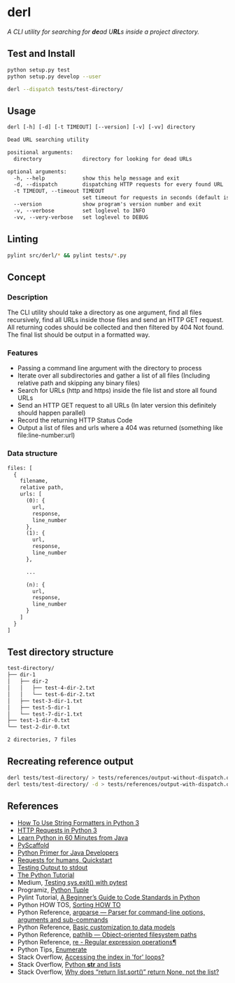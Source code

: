 # derl

*A CLI utility for searching for **de**ad U**RL**s inside a project directory.*

## Test and Install

```sh
python setup.py test
python setup.py develop --user

derl --dispatch tests/test-directory/
```

## Usage

```txt
derl [-h] [-d] [-t TIMEOUT] [--version] [-v] [-vv] directory

Dead URL searching utility

positional arguments:
  directory             directory for looking for dead URLs

optional arguments:
  -h, --help            show this help message and exit
  -d, --dispatch        dispatching HTTP requests for every found URL
  -t TIMEOUT, --timeout TIMEOUT
                        set timeout for requests in seconds (default is 10)
  --version             show program's version number and exit
  -v, --verbose         set loglevel to INFO
  -vv, --very-verbose   set loglevel to DEBUG
```

## Linting

```sh
pylint src/derl/* && pylint tests/*.py
```

## Concept

### Description

The CLI utility should take a directory as one argument, find all files recursively,
find all URLs inside those files and send an HTTP GET request. All returning codes
should be collected and then filtered by 404 Not found. The final list should be
output in a formatted way.

### Features

- Passing a command line argument with the directory to process
- Iterate over all subdirectories and gather a list of all files
  (Including relative path and skipping any binary files)
- Search for URLs (http and https) inside the file list and store all found URLs
- Send an HTTP GET request to all URLs (In later version this definitely should happen parallel)
- Record the returning HTTP Status Code
- Output a list of files and urls where a 404 was returned (something like file:line-number:url)

### Data structure

```txt
files: [
  {
    filename,
    relative path,
    urls: [
      (0): {
        url,
        response,
        line_number
      },
      (1): {
        url,
        response,
        line_number
      },

      ...

      (n): {
        url,
        response,
        line_number
      }
    ]
  }
]
```

## Test directory structure

```txt
test-directory/
├── dir-1
│   ├── dir-2
│   │   ├── test-4-dir-2.txt
│   │   └── test-6-dir-2.txt
│   ├── test-3-dir-1.txt
│   ├── test-5-dir-1
│   └── test-7-dir-1.txt
├── test-1-dir-0.txt
└── test-2-dir-0.txt

2 directories, 7 files
```

## Recreating reference output

```sh
derl tests/test-directory/ > tests/references/output-without-dispatch.out
derl tests/test-directory/ -d > tests/references/output-with-dispatch.out
```

## References

- [How To Use String Formatters in Python 3](https://www.digitalocean.com/community/tutorials/how-to-use-string-formatters-in-python-3)
- [HTTP Requests in Python 3](https://www.twilio.com/blog/2016/12/http-requests-in-python-3.html)
- [Learn Python in 60 Minutes from Java](https://www.youtube.com/watch?v=xLovcfIugy8)
- [PyScaffold](https://pyscaffold.org/)
- [Python Primer for Java Developers](https://lobster1234.github.io/2017/05/25/python-java-primer/)
- [Requests for humans, Quickstart](https://requests.readthedocs.io/en/master/user/quickstart/)
- [Testing Output to stdout](https://www.geeksforgeeks.org/python-testing-output-to-stdout/)
- [The Python Tutorial](https://docs.python.org/3.7/tutorial/index.html)
- Medium, [Testing sys.exit() with pytest](https://medium.com/python-pandemonium/testing-sys-exit-with-pytest-10c6e5f7726f)
- Programiz, [Python Tuple](https://www.programiz.com/python-programming/tuple)
- Pylint Tutorial, [A Beginner’s Guide to Code Standards in Python](https://docs.pylint.org/en/1.6.0/tutorial.html)
- Python HOW TOS, [Sorting HOW TO](https://docs.python.org/3/howto/sorting.html)
- Python Reference, [argparse — Parser for command-line options, arguments and sub-commands](https://docs.python.org/3/library/argparse.html#action)
- Python Reference, [Basic customization to data models](https://docs.python.org/3/reference/datamodel.html#customization)
- Python Reference, [pathlib — Object-oriented filesystem paths](https://docs.python.org/3/library/pathlib.html)
- Python Reference, [re - Regular expression operations¶](https://docs.python.org/3/library/re.html)
- Python Tips, [Enumerate](https://book.pythontips.com/en/latest/enumerate.html)
- Stack Overflow, [Accessing the index in 'for' loops?](https://stackoverflow.com/questions/522563/accessing-the-index-in-for-loops)
- Stack Overflow, [Python __str__ and lists](https://stackoverflow.com/questions/727761/python-str-and-lists)
- Stack Overflow, [Why does “return list.sort()” return None, not the list?](https://stackoverflow.com/questions/7301110/why-does-return-list-sort-return-none-not-the-list)
